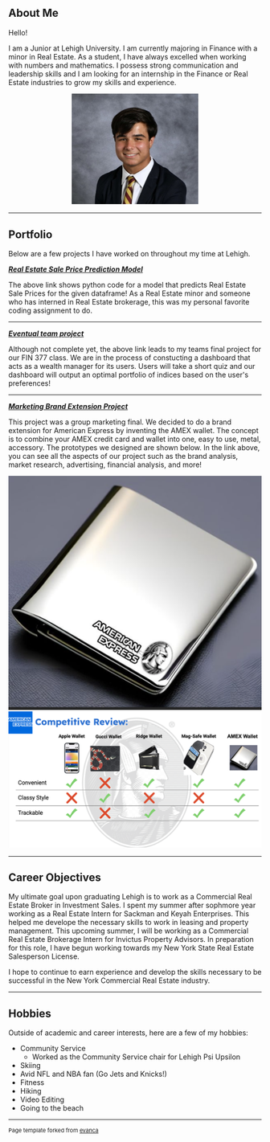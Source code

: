 ## About Me
Hello!

I am a Junior at Lehigh University. I am currently majoring in Finance with a minor in Real Estate. As a student, I have always excelled when working with numbers and mathematics. I possess strong communication and leadership skills and I am looking for an internship in the Finance or Real Estate industries to grow my skills and experience.

<!-- Upload your own photo and change the path -->

<p style="text-align:center;">
  <img class="img-circle" src="images/IMG_1850.jpg" width="50%">
</p>

---

## Portfolio

Below are a few projects I have worked on throughout my time at Lehigh.

<!-- You can link to other websites, PDFs in this repo, and other pages in this repo -->

_**[Real Estate Sale Price Prediction Model](model)**_

The above link shows python code for a model that predicts Real Estate Sale Prices for the given dataframe! As a Real Estate minor and someone who has interned in Real Estate brokerage, this was my personal favorite coding assignment to do.



---



_**[Eventual team project](https://wealth-advisor-dashboard-zxeuck5wssugu23mf7cjon.streamlit.app/)**_

Although not complete yet, the above link leads to my teams final project for our FIN 377 class. We are in the process of constucting a dashboard that acts as a wealth manager for its users. Users will take a short quiz and our dashboard will output an optimal portfolio of indices based on the user's preferences! 


---

_**[Marketing Brand Extension Project](/pdf/MKT_111.pdf)**_

This project was a group marketing final. We decided to do a brand extension for American Express by inventing the AMEX wallet. The concept is to combine your AMEX credit card and wallet into one, easy to use, metal, accessory. The prototypes we designed are shown below. In the link above, you can see all the aspects of our project such as the brand analysis, market research, advertising, financial analysis, and more!



<img src="images/wallet.png"/>
<img src="images/competitive_review.png"/>

---

## Career Objectives

My ultimate goal upon graduating Lehigh is to work as a Commercial Real Estate Broker in Investment Sales. I spent my summer after sophmore year working as a Real Estate Intern for Sackman and Keyah Enterprises. This helped me develope the necessary skills to work in leasing and property management. This upcoming summer, I will be working as a Commercial Real Estate Brokerage Intern for Invictus Property Advisors. In preparation for this role, I have begun working towards my New York State Real Estate Salesperson License.

I hope to continue to earn experience and develop the skills necessary to be successful in the New York Commercial Real Estate industry. 

---

## Hobbies

Outside of academic and career interests, here are a few of my hobbies:
- Community Service
    - Worked as the Community Service chair for Lehigh Psi Upsilon
- Skiing
- Avid NFL and NBA fan (Go Jets and Knicks!)
- Fitness
- Hiking
- Video Editing
- Going to the beach

---
<p style="font-size:11px">Page template forked from <a href="https://github.com/evanca/quick-portfolio">evanca</a></p>
<!-- Remove above link if you don't want to attibute -->

